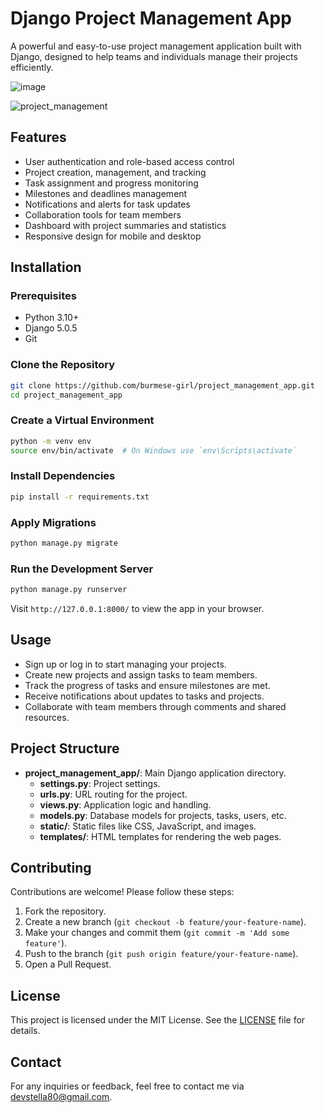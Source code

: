 # Django Project Management App

A powerful and easy-to-use project management application built with Django, designed to help teams and individuals manage their projects efficiently.

![image](https://github.com/user-attachments/assets/d81dc77f-a360-4a98-8ad3-b39a2e95d16d)


![project_management](https://github.com/user-attachments/assets/8b801eb5-4449-4ca0-9f99-97b28bed7465)


## Features

- User authentication and role-based access control
- Project creation, management, and tracking
- Task assignment and progress monitoring
- Milestones and deadlines management
- Notifications and alerts for task updates
- Collaboration tools for team members
- Dashboard with project summaries and statistics
- Responsive design for mobile and desktop

## Installation

### Prerequisites

- Python 3.10+
- Django 5.0.5
- Git

### Clone the Repository

```bash
git clone https://github.com/burmese-girl/project_management_app.git
cd project_management_app
```

### Create a Virtual Environment

```bash
python -m venv env
source env/bin/activate  # On Windows use `env\Scripts\activate`
```

### Install Dependencies

```bash
pip install -r requirements.txt
```

### Apply Migrations

```bash
python manage.py migrate
```

### Run the Development Server

```bash
python manage.py runserver
```

Visit `http://127.0.0.1:8000/` to view the app in your browser.

## Usage

- Sign up or log in to start managing your projects.
- Create new projects and assign tasks to team members.
- Track the progress of tasks and ensure milestones are met.
- Receive notifications about updates to tasks and projects.
- Collaborate with team members through comments and shared resources.

## Project Structure

- **project_management_app/**: Main Django application directory.
  - **settings.py**: Project settings.
  - **urls.py**: URL routing for the project.
  - **views.py**: Application logic and handling.
  - **models.py**: Database models for projects, tasks, users, etc.
  - **static/**: Static files like CSS, JavaScript, and images.
  - **templates/**: HTML templates for rendering the web pages.

## Contributing

Contributions are welcome! Please follow these steps:

1. Fork the repository.
2. Create a new branch (`git checkout -b feature/your-feature-name`).
3. Make your changes and commit them (`git commit -m 'Add some feature'`).
4. Push to the branch (`git push origin feature/your-feature-name`).
5. Open a Pull Request.

## License

This project is licensed under the MIT License. See the [LICENSE](LICENSE) file for details.

## Contact

For any inquiries or feedback, feel free to contact me via [devstella80@gmail.com](mailto:devstella80@gmail.com).










